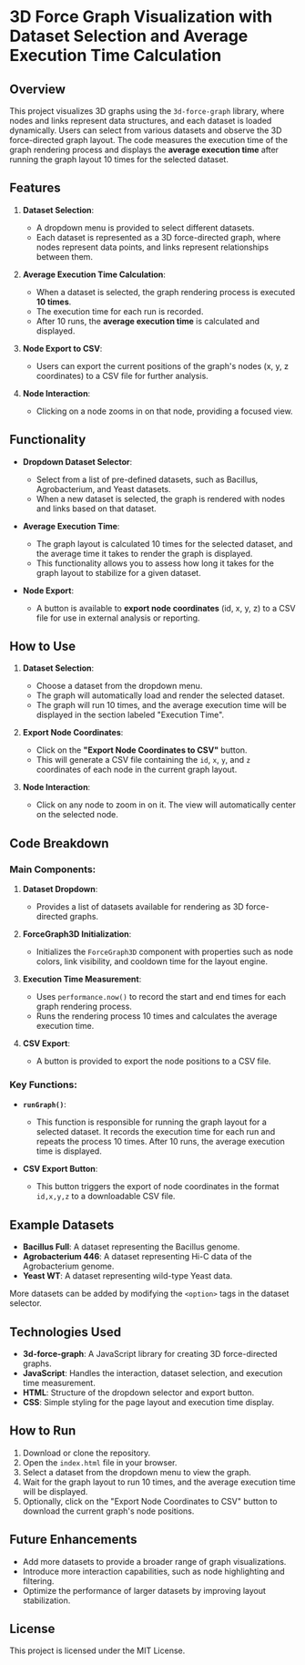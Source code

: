 # 3D Force Graph Visualization with Dataset Selection and Average Execution Time Calculation

## Overview

This project visualizes 3D graphs using the `3d-force-graph` library, where nodes and links represent data structures, and each dataset is loaded dynamically. Users can select from various datasets and observe the 3D force-directed graph layout. The code measures the execution time of the graph rendering process and displays the **average execution time** after running the graph layout 10 times for the selected dataset.

## Features

1. **Dataset Selection**:
   - A dropdown menu is provided to select different datasets.
   - Each dataset is represented as a 3D force-directed graph, where nodes represent data points, and links represent relationships between them.
   
2. **Average Execution Time Calculation**:
   - When a dataset is selected, the graph rendering process is executed **10 times**.
   - The execution time for each run is recorded.
   - After 10 runs, the **average execution time** is calculated and displayed.

3. **Node Export to CSV**:
   - Users can export the current positions of the graph's nodes (x, y, z coordinates) to a CSV file for further analysis.
   
4. **Node Interaction**:
   - Clicking on a node zooms in on that node, providing a focused view.
   
## Functionality

- **Dropdown Dataset Selector**:
  - Select from a list of pre-defined datasets, such as Bacillus, Agrobacterium, and Yeast datasets.
  - When a new dataset is selected, the graph is rendered with nodes and links based on that dataset.
  
- **Average Execution Time**:
  - The graph layout is calculated 10 times for the selected dataset, and the average time it takes to render the graph is displayed.
  - This functionality allows you to assess how long it takes for the graph layout to stabilize for a given dataset.

- **Node Export**:
  - A button is available to **export node coordinates** (id, x, y, z) to a CSV file for use in external analysis or reporting.

## How to Use

1. **Dataset Selection**:
   - Choose a dataset from the dropdown menu.
   - The graph will automatically load and render the selected dataset.
   - The graph will run 10 times, and the average execution time will be displayed in the section labeled "Execution Time".

2. **Export Node Coordinates**:
   - Click on the **"Export Node Coordinates to CSV"** button.
   - This will generate a CSV file containing the `id`, `x`, `y`, and `z` coordinates of each node in the current graph layout.
   
3. **Node Interaction**:
   - Click on any node to zoom in on it. The view will automatically center on the selected node.

## Code Breakdown

### Main Components:

1. **Dataset Dropdown**:
   - Provides a list of datasets available for rendering as 3D force-directed graphs.

2. **ForceGraph3D Initialization**:
   - Initializes the `ForceGraph3D` component with properties such as node colors, link visibility, and cooldown time for the layout engine.

3. **Execution Time Measurement**:
   - Uses `performance.now()` to record the start and end times for each graph rendering process.
   - Runs the rendering process 10 times and calculates the average execution time.
   
4. **CSV Export**:
   - A button is provided to export the node positions to a CSV file.
   
### Key Functions:

- **`runGraph()`**:
   - This function is responsible for running the graph layout for a selected dataset. It records the execution time for each run and repeats the process 10 times. After 10 runs, the average execution time is displayed.

- **CSV Export Button**:
   - This button triggers the export of node coordinates in the format `id,x,y,z` to a downloadable CSV file.

## Example Datasets

- **Bacillus Full**: A dataset representing the Bacillus genome.
- **Agrobacterium 446**: A dataset representing Hi-C data of the Agrobacterium genome.
- **Yeast WT**: A dataset representing wild-type Yeast data.

More datasets can be added by modifying the `<option>` tags in the dataset selector.

## Technologies Used

- **3d-force-graph**: A JavaScript library for creating 3D force-directed graphs.
- **JavaScript**: Handles the interaction, dataset selection, and execution time measurement.
- **HTML**: Structure of the dropdown selector and export button.
- **CSS**: Simple styling for the page layout and execution time display.

## How to Run

1. Download or clone the repository.
2. Open the `index.html` file in your browser.
3. Select a dataset from the dropdown menu to view the graph.
4. Wait for the graph layout to run 10 times, and the average execution time will be displayed.
5. Optionally, click on the "Export Node Coordinates to CSV" button to download the current graph's node positions.

## Future Enhancements

- Add more datasets to provide a broader range of graph visualizations.
- Introduce more interaction capabilities, such as node highlighting and filtering.
- Optimize the performance of larger datasets by improving layout stabilization.

## License

This project is licensed under the MIT License.

